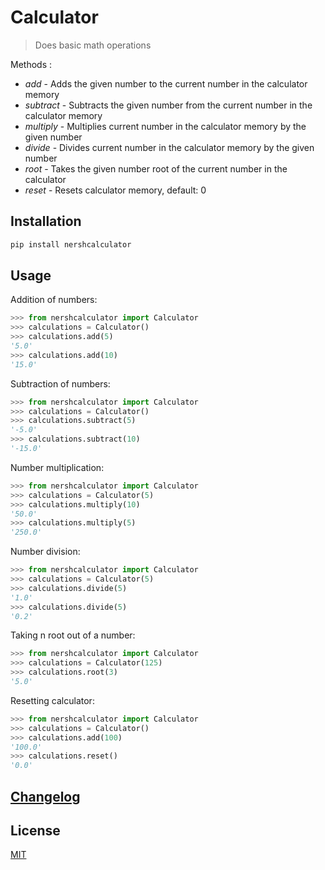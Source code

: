 # Calculator

> Does basic math operations

Methods :

-   _add_ - Adds the given number to the current number in the calculator memory
-   _subtract_ - Subtracts the given number from the current number in the calculator memory
-   _multiply_ - Multiplies current number in the calculator memory by the given number
-   _divide_ - Divides current number in the calculator memory by the given number
-   _root_ - Takes the given number root of the current number in the calculator
-  _reset_ - Resets calculator memory, default: 0

## Installation

```sh
pip install nershcalculator
```

## Usage

Addition of numbers:

```python
>>> from nershcalculator import Calculator
>>> calculations = Calculator()
>>> calculations.add(5)
'5.0'
>>> calculations.add(10)
'15.0'
```

Subtraction of numbers:

```python
>>> from nershcalculator import Calculator
>>> calculations = Calculator()
>>> calculations.subtract(5)
'-5.0'
>>> calculations.subtract(10)
'-15.0'
```

Number multiplication:

```python
>>> from nershcalculator import Calculator
>>> calculations = Calculator(5)
>>> calculations.multiply(10)
'50.0'
>>> calculations.multiply(5)
'250.0'
```

Number division:

```python
>>> from nershcalculator import Calculator
>>> calculations = Calculator(5)
>>> calculations.divide(5)
'1.0'
>>> calculations.divide(5)
'0.2'
```

Taking n root out of a number:

```python
>>> from nershcalculator import Calculator
>>> calculations = Calculator(125)
>>> calculations.root(3)
'5.0'
```

Resetting calculator:

```python
>>> from nershcalculator import Calculator
>>> calculations = Calculator()
>>> calculations.add(100)
'100.0'
>>> calculations.reset()
'0.0'
```

## [Changelog](CHANGELOG.md)

## License

[MIT](https://choosealicense.com/licenses/mit/)